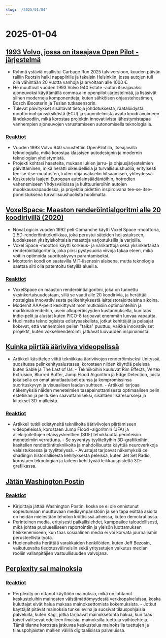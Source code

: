 ```yaml
---
slug: '/2025/01/04'
---
```


# 2025-01-04

## [1993 Volvo, jossa on itseajava Open Pilot -järjestelmä](https://practicapp.com/carbagepilot-part1/)

- Ryhmä ystäviä osallistui Carbage Run 2025 talviversioon, kuuden päivän ralliin Ruotsin halki napapiirille ja takaisin Helsinkiin, jossa autojen tuli olla vähintään 20 vuotta vanhoja ja arvoltaan alle 1000 €.
- He muuttivat vuoden 1993 Volvo 940 Estate -auton itseajavaksi ajoneuvoksi käyttämällä comma.ai:n openpilot-järjestelmää, ja lisäsivät siihen moderneja komponentteja, kuten sähköisen ohjaustehostimen, Bosch iBoosterin ja Teslan tutkasensorin.
- Tulevat päivitykset sisältävät tietoja johdotuksesta, räätälöidystä moottorinohjausyksiköstä (ECU) ja suunnitelmista avata koodi avoimeen lähdekoodiin, mikä korostaa projektin innovatiivista lähestymistapaa vanhempien ajoneuvojen varustamiseen autonomisella teknologialla.

### [Reaktiot](https://news.ycombinator.com/item?id=42592910)

- Vuoden 1993 Volvo 940 varustettiin OpenPilotilla, itseajavalla teknologialla, mikä korostaa klassisen autodesignin ja modernin teknologian yhdistymistä.
- Projekti kohtasi haasteita, mukaan lukien jarru- ja ohjausjärjestelmien päivittäminen, mikä herätti oikeudellisia ja turvallisuushuolia, erityisesti tee-se-itse-muutosten, kuten ohjausakselin hitsaamisen, yhteydessä.
- Keskustelu laajeni Euroopan autolainsäädäntöihin, hotrodien vähenemiseen Yhdysvalloissa ja kulttuurieroihin autojen muokkausvapaudessa, ja projektia pidettiin inspiroivana tee-se-itse-ponnistuksena turvallisuushuolista huolimatta.

## [VoxelSpace: Maaston renderöintialgoritmi alle 20 koodirivillä (2020)](https://github.com/s-macke/VoxelSpace)

- NovaLogicin vuoden 1992 peli Comanche käytti Voxel Space -moottoria, 2.5D-renderöintitekniikkaa, joka perustui säteiden heijastukseen, luodakseen yksityiskohtaisia maastoja varjostuksilla ja varjoilla.
- Voxel Space -moottori käytti korkeus- ja värikarttoja sekä yksinkertaista renderöintialgoritmia, joka piirsi pystysuoria viivoja takaa eteen, mikä voitiin optimoida suorituskyvyn parantamiseksi.
- Moottorin koodi on saatavilla MIT-lisenssin alaisena, mutta teknologia saattaa silti olla patentoitu tietyillä alueilla.

### [Reaktiot](https://news.ycombinator.com/item?id=42588956)

- VoxelSpace on maaston renderöintialgoritmi, joka on tunnettu yksinkertaisuudestaan, sillä se vaatii alle 20 koodiriviä, ja herättää nostalgiaa innovatiivisesta pelikehityksestä laitteistorajoitteisina aikoina.
- Modernit AAA-pelit keskittyvät monimutkaisiin optimointeihin ja markkinatrendeihin, usein alkuperäisyyden kustannuksella, kun taas indie-pelit ja alustat kuten PICO-8 tarjoavat enemmän luovaa vapautta.
- Huolimatta teknologisista edistysaskelista, jotkut kehittäjät ja pelaajat kokevat, että vanhempien pelien "taika" puuttuu, vaikka innovatiiviset projektit, kuten vokselirenderöinti, jatkavat luovuuden inspiroimista.

## [Kuinka piirtää ääriviiva videopelissä](https://ameye.dev/notes/rendering-outlines/)

- Artikkeli käsittelee viittä tekniikkaa ääriviivojen renderöimiseksi Unityssä, suositussa pelinkehitysalustassa, korostaen niiden käyttöä peleissä kuten Sable ja The Last of Us. - Tekniikoihin kuuluvat Rim Effects, Vertex Extrusion, Blurred Buffer, Jump Flood Algorithm ja Edge Detection, joista jokaisella on omat ainutlaatuiset etunsa ja kompromissinsa suorituskyvyn ja visuaalisen laadun suhteen. - Artikkeli tarjoaa näkemyksiä näiden menetelmien tasapainottamisesta optimaalisen pelin estetiikan ja pelitukien saavuttamiseksi, sisältäen lisäresursseja ja kiitokset 3D-malleista.

### [Reaktiot](https://news.ycombinator.com/item?id=42593614)

- Artikkeli tutkii edistyneitä tekniikoita ääriviivojen piirtämiseen videopeleissä, korostaen Jump Flood -algoritmin (JFA) ja allekirjoitettujen etäisyyskenttien (SDF) tehokkuutta perinteisiin menetelmiin verrattuna. - Se syventyy tyyliteltyihin 3D-grafiikoihin, käsitellen renderöintitekniikoita ja mahdollisuutta käyttää neuroverkkoja valaistuksessa ja tyylittelyssä. - Avustajat tarjoavat näkemyksiä cel shadingin historiallisesta kehityksestä peleissä, kuten Jet Set Radio, korostaen teknologian ja taiteen kehittyvää leikkauspistettä 3D-grafiikassa.

## [Jätän Washington Postin](https://anntelnaes.substack.com/p/why-im-quitting-the-washington-post)

### [Reaktiot](https://news.ycombinator.com/item?id=42591221)

- Kirjoittaja jättää Washington Postin, koska se ei ole onnistunut sopeutumaan muuttuvaan mediaympäristöön ja sen tapa esittää asioita on heidän mielestään tehoton kriittisissä aiheissa, kuten demokratiassa.
- Perinteinen media, erityisesti paikallislehdet, kamppailee taloudellisesti, mikä johtaa puolueelliseen raportointiin ja yleisön luottamuksen heikkenemiseen, kun taas sosiaalinen media ei voi korvata journalismin perusteellista työtä.
- Huolenaiheita herättää varakkaiden henkilöiden, kuten Jeff Bezosin, vaikutusvalta tiedotusvälineisiin sekä yritysetujen vaikutus median rooliin vallanpitäjien vastuullisuuden valvojana.

## [Perplexity sai mainoksia](https://twitter.com/damengchen/status/1875296442417607072)

### [Reaktiot](https://news.ycombinator.com/item?id=42589863)

- Perplexity on ottanut käyttöön mainoksia, mikä on johtanut keskusteluihin mainosten väistämättömyydestä verkkopalveluissa, koska kuluttajat eivät halua maksaa mainoksettomista kokemuksista. - Jotkut käyttäjät pitävät mainoksia tunkeilevina ja suosivat tilauspohjaisia palveluita, kuten Kagi, jotka tarjoavat mainoksetonta hakua, kun taas toiset valitsevat edelleen ilmaisia, mainoksilla tuettuja vaihtoehtoja. - Tämä tilanne korostaa jatkuvaa keskustelua mainoksilla tuettujen ja tilauspohjaisten mallien välillä digitaalisissa palveluissa.

<head>
  <meta property="og:title" content="1993 Volvo, jossa on itseajava Open Pilot -järjestelmä" />
  <meta property="og:type" content="website" />
  <meta property="og:image" content="https://og.cho.sh/api/og/?title=1993%20Volvo%2C%20jossa%20on%20itseajava%20Open%20Pilot%20-j%C3%A4rjestelm%C3%A4&subheading=lauantaina%204.%20tammikuuta%202025%3A%20Hacker%20News%20yhteenveto" />
</head>
